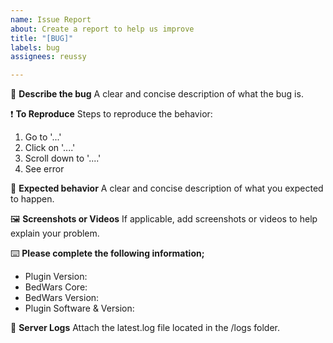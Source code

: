 ```yaml
---
name: Issue Report
about: Create a report to help us improve
title: "[BUG]"
labels: bug
assignees: reussy

---
```

 
📄 **Describe the bug**
A clear and concise description of what the bug is.

❗ **To Reproduce**
Steps to reproduce the behavior:
1. Go to '...'
2. Click on '....'
3. Scroll down to '....'
4. See error

🎯 **Expected behavior**
A clear and concise description of what you expected to happen.

🖼️ **Screenshots or Videos**
If applicable, add screenshots or videos to help explain your problem.

⌨️ **Please complete the following information;**
- Plugin Version: 
- BedWars Core:
- BedWars Version:
- Plugin Software & Version:

📰 **Server Logs**
Attach the latest.log file located in the /logs folder.
